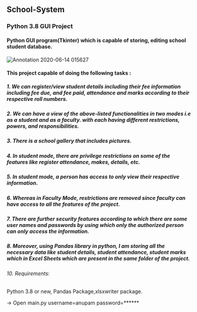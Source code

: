 ## School-System
### Python 3.8 GUI Project
####  Python GUI program(Tkinter) which is capable of storing, editing school student database.

![Annotation 2020-06-14 015627](https://user-images.githubusercontent.com/48323127/84588680-3565da80-ae47-11ea-9305-a923668ec4f5.png)


[](url)
#### This project capable of doing the following tasks :


##### 1. We can register/view student details including their fee information including fee due, and fee paid, attendance and marks according to their respective roll numbers. 

##### 2. We can have a view of the above-listed functionalities in two modes i.e as a student and as a faculty. with each having different restrictions, powers, and responsibilities.

##### 3. There is a school gallery that includes pictures.

##### 4. In student mode, there are privilege restrictions on some of the features like register attendance, makes, details, etc.

##### 5. In student mode, a person has access to only view their respective information.

##### 6. Whereas in Faculty Mode, restrictions are removed since faculty can have access to all the features of the project.

##### 7. There are further security features according to which there are some user names and passwords by using which only the authorized person can only access the information.

##### 8. Moreover, using Pandas library in python, I am storing all the necessary data like student details, student attendance, student marks which in Excel Sheets which are present in the same folder of the project.


###### 10. Requirements:
Python 3.8 or new, Pandas Package,xlsxwriter package.

-> Open main.py
 username=anupam
 password=******

